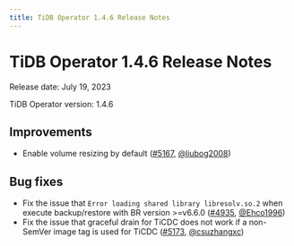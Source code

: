 ```yaml
---
title: TiDB Operator 1.4.6 Release Notes
---
```


# TiDB Operator 1.4.6 Release Notes

Release date: July 19, 2023

TiDB Operator version: 1.4.6

## Improvements

- Enable volume resizing by default ([#5167](https://github.com/pingcap/tidb-operator/pull/5167), [@liubog2008](https://github.com/liubog2008))

## Bug fixes

- Fix the issue that `Error loading shared library libresolv.so.2` when execute backup/restore with BR version >=v6.6.0 ([#4935](https://github.com/pingcap/tidb-operator/pull/4935), [@Ehco1996](https://github.com/Ehco1996))
- Fix the issue that graceful drain for TiCDC does not work if a non-SemVer image tag is used for TiCDC ([#5173](https://github.com/pingcap/tidb-operator/pull/5173), [@csuzhangxc](https://github.com/csuzhangxc))
